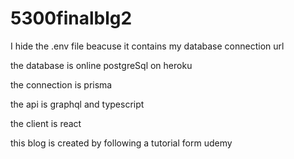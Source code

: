 # 5300finalblg2

I hide the .env file beacuse it contains my database connection url

the database is online postgreSql on heroku

the connection is prisma

the api is graphql and typescript

the client is react

this blog is created by following a tutorial form udemy
